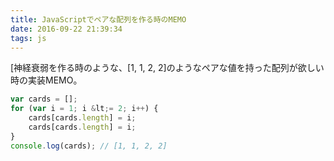 ```yaml
---
title: JavaScriptでペアな配列を作る時のMEMO
date: 2016-09-22 21:39:34
tags: js
---
```


[神経衰弱を作る時のような、[1, 1, 2, 2]のようなペアな値を持った配列が欲しい時の実装MEMO。

``` js
var cards = [];
for (var i = 1; i &lt;= 2; i++) {
    cards[cards.length] = i;
    cards[cards.length] = i;
}
console.log(cards); // [1, 1, 2, 2]
```